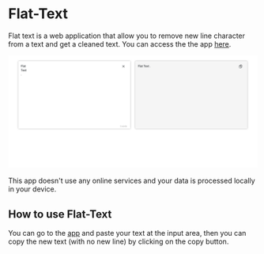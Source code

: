 # Flat-Text

Flat text is a web application that allow you to remove new line character from a text and get a cleaned text. You can access the the app [here](https://mostafakhanali.github.io/flat-text/).

![Demo of Flat-Text](./assets/App-demo.png)

This app doesn't use any online services and your data is processed locally in your device.

## How to use Flat-Text

You can go to the [app](https://mostafakhanali.github.io/flat-text/) and paste your text at the input area, then you can copy the new text (with no new line) by clicking on the copy button.
